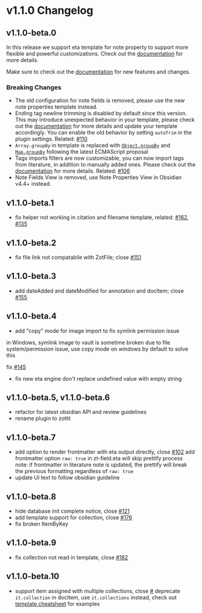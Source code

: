 # v1.1.0 Changelog

## v1.1.0-beta.0

In this release we support eta template for note property to support more flexible and powerful customizations. Check out the [documentation](https://obzt.aidenlx.top/getting-started/basic-usage/template-config#note-properties-template) for more details.

Make sure to check out the [documentation](https://obzt.aidenlx.top/) for new features and changes.

### Breaking Changes

- The old configuration for note fields is removed, please use the new note properties template instead.
- Ending tag newline trimming is disabled by default since this version. This may introduce unexpected behavior in your template, please check out the [documentation](https://obzt.aidenlx.top/faq/slurp) for more details and update your template accordingly. You can enable the old behavior by setting `autoTrim` in the plugin settings. Related: [#110](https://github.com/aidenlx/obsidian-zotero/issues/110)
- `Array.groupBy` in template is replaced with [`Object.groupBy`](https://developer.mozilla.org/en-US/docs/Web/JavaScript/Reference/Global_Objects/Object/groupBy) and [`Map.groupBy`](https://developer.mozilla.org/en-US/docs/Web/JavaScript/Reference/Global_Objects/Map/groupBy) following the latest ECMAScript proposal
- Tags imports filters are now customizable, you can now import tags from literature, in addition to manually added ones. Please check out the [documentation](https://obzt.aidenlx.top/how-to/template-cheatsheet#only-manual-tags) for more details. Related: [#106](https://github.com/aidenlx/obsidian-zotero/issues/106)
- Note Fields View is removed, use Note Properties View in Obsidian v4.4+ instead.

## v1.1.0-beta.1

- fix helper not working in citation and filename template, related: [#162](https://github.com/aidenlx/obsidian-zotero/issues/162), [#135](https://github.com/aidenlx/obsidian-zotero/issues/135)

## v1.1.0-beta.2

- fix file link not compatabile with ZotFile; close [#151](https://github.com/aidenlx/obsidian-zotero/issues/151)

## v1.1.0-beta.3

- add dateAdded and dateModified for annotation and docItem; close [#155](https://github.com/aidenlx/obsidian-zotero/issues/155)

## v1.1.0-beta.4

- add "copy" mode for image import to fix symlink permission issue

in Windows, symlink image to vault is sometime broken due to file system/permission issue, use copy mode on windows by default to solve this

fix [#145](https://github.com/aidenlx/obsidian-zotero/issues/145)

- fix new eta engine don't replace undefined value with empty string

## v1.1.0-beta.5, v1.1.0-beta.6

- refactor for latest obsidian API and review guidelines
- rename plugin to zotlit

## v1.1.0-beta.7

- add option to render frontmatter with eta output directly, close [#102](https://github.com/aidenlx/obsidian-zotero/issues/121)
    add frontmatter option `raw: true` in zt-field.eta will skip prettify process
    note: if frontmatter in literature note is updated,
    the prettify will break the previous formatting regardless of `raw: true`
- update UI text to follow obsidian guideline

## v1.1.0-beta.8

- hide database init complete notice, close [#121](https://github.com/aidenlx/obsidian-zotero/issues/121)
- add template support for collection, close [#176](https://github.com/aidenlx/obsidian-zotero/issues/176)
- fix broken ItemByKey

## v1.1.0-beta.9

- fix collection not read in template, close [#182](https://github.com/aidenlx/obsidian-zotero/issues/182)

## v1.1.0-beta.10

- support item assigned with multiple collections, close [#]()
    deprecate `it.collection` in docItem, use `it.collections` instead, check out [template cheatsheet](https://obzt.aidenlx.top/how-to/template-cheatsheet#collection) for examples
